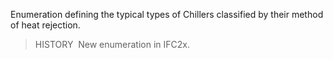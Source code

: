 ﻿Enumeration defining the typical types of Chillers classified by their method of heat rejection.

> HISTORY&nbsp; New enumeration in IFC2x.
